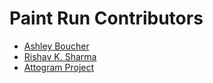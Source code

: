 # Paint Run Contributors

- [Ashley Boucher](https://github.com/ahl389)
- [Rishav K. Sharma](https://github.com/rishav30sh)
- [Attogram Project](https://github.com/attogram)
